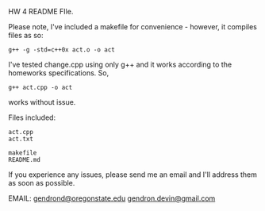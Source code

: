 HW 4 README FIle.

Please note, I've included a makefile for convenience - however, it compiles files as so:

	g++ -g -std=c++0x act.o -o act

I've tested change.cpp using only g++ and it works according to the homeworks specifications. So, 

	g++ act.cpp -o act

works without issue.

Files included:

	act.cpp
	act.txt

	makefile
	README.md


If you experience any issues, please send me an email and I'll address them as soon as possible.

EMAIL: gendrond@oregonstate.edu
	   gendron.devin@gmail.com